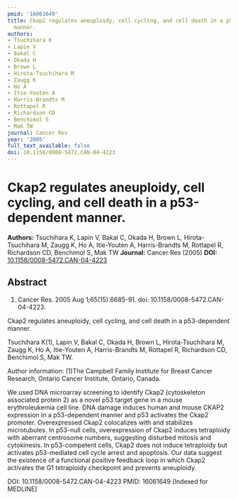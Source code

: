 ```yaml
---
pmid: '16061649'
title: Ckap2 regulates aneuploidy, cell cycling, and cell death in a p53-dependent
  manner.
authors:
- Tsuchihara K
- Lapin V
- Bakal C
- Okada H
- Brown L
- Hirota-Tsuchihara M
- Zaugg K
- Ho A
- Itie-Youten A
- Harris-Brandts M
- Rottapel R
- Richardson CD
- Benchimol S
- Mak TW
journal: Cancer Res
year: '2005'
full_text_available: false
doi: 10.1158/0008-5472.CAN-04-4223
---
```


# Ckap2 regulates aneuploidy, cell cycling, and cell death in a p53-dependent manner.
**Authors:** Tsuchihara K, Lapin V, Bakal C, Okada H, Brown L, Hirota-Tsuchihara M, Zaugg K, Ho A, Itie-Youten A, Harris-Brandts M, Rottapel R, Richardson CD, Benchimol S, Mak TW
**Journal:** Cancer Res (2005)
**DOI:** [10.1158/0008-5472.CAN-04-4223](https://doi.org/10.1158/0008-5472.CAN-04-4223)

## Abstract

1. Cancer Res. 2005 Aug 1;65(15):6685-91. doi: 10.1158/0008-5472.CAN-04-4223.

Ckap2 regulates aneuploidy, cell cycling, and cell death in a p53-dependent 
manner.

Tsuchihara K(1), Lapin V, Bakal C, Okada H, Brown L, Hirota-Tsuchihara M, Zaugg 
K, Ho A, Itie-Youten A, Harris-Brandts M, Rottapel R, Richardson CD, Benchimol 
S, Mak TW.

Author information:
(1)The Campbell Family Institute for Breast Cancer Research, Ontario Cancer 
Institute, Ontario, Canada.

We used DNA microarray screening to identify Ckap2 (cytoskeleton associated 
protein 2) as a novel p53 target gene in a mouse erythroleukemia cell line. DNA 
damage induces human and mouse CKAP2 expression in a p53-dependent manner and 
p53 activates the Ckap2 promoter. Overexpressed Ckap2 colocalizes with and 
stabilizes microtubules. In p53-null cells, overexpression of Ckap2 induces 
tetraploidy with aberrant centrosome numbers, suggesting disturbed mitosis and 
cytokinesis. In p53-competent cells, Ckap2 does not induce tetraploidy but 
activates p53-mediated cell cycle arrest and apoptosis. Our data suggest the 
existence of a functional positive feedback loop in which Ckap2 activates the G1 
tetraploidy checkpoint and prevents aneuploidy.

DOI: 10.1158/0008-5472.CAN-04-4223
PMID: 16061649 [Indexed for MEDLINE]
